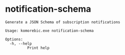# notification-schema

```
Generate a JSON Schema of subscription notifications

Usage: komorebic.exe notification-schema

Options:
  -h, --help
          Print help

```
